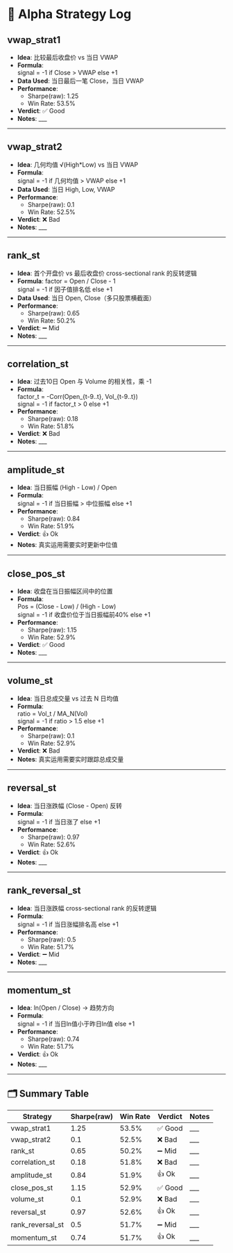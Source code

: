 # 📓 Alpha Strategy Log

## vwap_strat1
- **Idea**: 比较最后收盘价 vs 当日 VWAP  
- **Formula**:  
  signal = -1 if Close > VWAP else +1
- **Data Used**: 当日最后一笔 Close，当日 VWAP 
- **Performance**:  
  - Sharpe(raw): 1.25
  - Win Rate: 53.5%
- **Verdict**: ✅ Good  
- **Notes**: ___  

---

## vwap_strat2
- **Idea**: 几何均值 √(High*Low) vs 当日 VWAP 
- **Formula**:  
  signal = -1 if 几何均值 > VWAP else +1 
- **Data Used**: 当日 High, Low, VWAP
- **Performance**:  
  - Sharpe(raw): 0.1
  - Win Rate: 52.5%
- **Verdict**: ❌ Bad  
- **Notes**: ___  

---

## rank_st
- **Idea**: 首个开盘价 vs 最后收盘价 cross-sectional rank 的反转逻辑
- **Formula**:
  factor = Open / Close - 1 \
  signal = -1 if 因子值排名低 else +1 
- **Data Used**: 当日 Open, Close（多只股票横截面） 
- **Performance**:  
  - Sharpe(raw): 0.65
  - Win Rate: 50.2%  
- **Verdict**: ➖ Mid
- **Notes**: ___  

---

## correlation_st
- **Idea**: 过去10日 Open 与 Volume 的相关性，乘 -1  
- **Formula**:  
  factor_t = -Corr(Open_{t-9..t}, Vol_{t-9..t}) \
  signal = -1 if factor_t > 0 else +1
- **Performance**:  
  - Sharpe(raw): 0.18
  - Win Rate: 51.8%
- **Verdict**: ❌ Bad  
- **Notes**: ___  

---

## amplitude_st
- **Idea**: 当日振幅 (High - Low) / Open
- **Formula**:  
  signal = -1 if 当日振幅 > 中位振幅 else +1
- **Performance**:  
  - Sharpe(raw): 0.84
  - Win Rate: 51.9%
- **Verdict**: 👍 Ok
- **Notes**: 真实运用需要实时更新中位值

---

## close_pos_st
- **Idea**: 收盘在当日振幅区间中的位置  
- **Formula**:  
  Pos = (Close - Low) / (High - Low) \
  signal = -1 if 收盘价位于当日振幅前40% else +1
- **Performance**:  
  - Sharpe(raw): 1.15
  - Win Rate: 52.9%
- **Verdict**: ✅ Good  
- **Notes**: ___  

---

## volume_st
- **Idea**: 当日总成交量 vs 过去 N 日均值  
- **Formula**:  
  ratio = Vol_t / MA_N(Vol) \
  signal = -1 if ratio > 1.5 else +1
- **Performance**:  
  - Sharpe(raw): 0.1
  - Win Rate: 52.9%
- **Verdict**: ❌ Bad 
- **Notes**: 真实运用需要实时跟踪总成交量

---

## reversal_st
- **Idea**: 当日涨跌幅 (Close - Open) 反转
- **Formula**:  
  signal = -1 if 当日涨了 else +1
- **Performance**:  
  - Sharpe(raw): 0.97
  - Win Rate: 52.6%
- **Verdict**: 👍 Ok 
- **Notes**: ___

---

## rank_reversal_st
- **Idea**: 当日涨跌幅 cross-sectional rank 的反转逻辑
- **Formula**:  
  signal = -1 if 当日涨幅排名高 else +1
- **Performance**:  
  - Sharpe(raw): 0.5
  - Win Rate: 51.7%
- **Verdict**: ➖ Mid  
- **Notes**: ___  

---

## momentum_st
- **Idea**: ln(Open / Close) → 趋势方向
- **Formula**:  
  signal = -1 if 当日ln值小于昨日ln值 else +1
- **Performance**:  
  - Sharpe(raw): 0.74
  - Win Rate: 51.7%
- **Verdict**: 👍 Ok
- **Notes**: ___  

---

## 🗂 Summary Table

| Strategy         | Sharpe(raw) | Win Rate       | Verdict | Notes  |
|------------------|-------------|----------------|---------|--------|
| vwap_strat1      | 1.25        | 53.5%          | ✅ Good | ___    |
| vwap_strat2      | 0.1         | 52.5%          | ❌ Bad  | ___    |
| rank_st          | 0.65        | 50.2%          | ➖ Mid  | ___    |
| correlation_st   | 0.18        | 51.8%          | ❌ Bad  | ___    |
| amplitude_st     | 0.84        | 51.9%          | 👍 Ok   | ___    |
| close_pos_st     | 1.15        | 52.9%          | ✅ Good | ___    |
| volume_st        | 0.1         | 52.9%          | ❌ Bad  | ___    |
| reversal_st      | 0.97        | 52.6%          | 👍 Ok   | ___    |
| rank_reversal_st | 0.5         | 51.7%          | ➖ Mid  | ___    |
| momentum_st      | 0.74        | 51.7%          | 👍 Ok   | ___    |